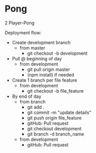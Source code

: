 # Pong
2 Player-Pong


Deployment flow:

- Create development branch
  - from master
    - git checkout -b development
- Pull @ beginning of day
  - from development
    - git pull origin master
    - (npm install) if needed
- Create 1 branch per file feature
  - from development
    - git checkout -b file_feature
- By end of day
  - from branch
    - git add .
    - git commit -m "update details"
    - git push origin file_feature
    - gitHub: Pull request
    - git checkout development
    - git branch -d branch_name
  - from development
    - gitHub: Pull request
